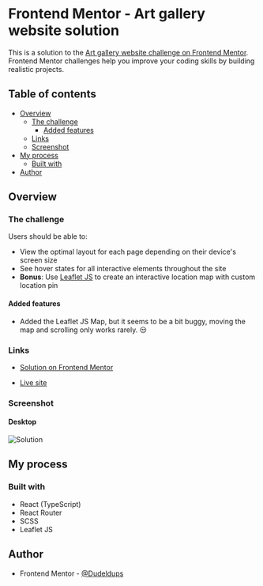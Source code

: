 # Frontend Mentor - Art gallery website solution

This is a solution to the [Art gallery website challenge on Frontend Mentor](https://www.frontendmentor.io/challenges/art-gallery-website-yVdrZlxyA). Frontend Mentor challenges help you improve your coding skills by building realistic projects.

## Table of contents

- [Overview](#overview)
  - [The challenge](#the-challenge)
    - [Added features](#added-features)
  - [Links](#links)
  - [Screenshot](#screenshot)
- [My process](#my-process)
  - [Built with](#built-with)
- [Author](#author)

## Overview

### The challenge

Users should be able to:

- View the optimal layout for each page depending on their device's screen size
- See hover states for all interactive elements throughout the site
- **Bonus**: Use [Leaflet JS](https://leafletjs.com/) to create an interactive location map with custom location pin

#### Added features

- Added the Leaflet JS Map, but it seems to be a bit buggy, moving the map and scrolling only works rarely. 😒

### Links

- [Solution on Frontend Mentor]()

- [Live site](https://art-gallery-9000.netlify.app/)

### Screenshot

#### Desktop

![Solution]()

## My process

### Built with

- React (TypeScript)
- React Router
- SCSS
- Leaflet JS

## Author

- Frontend Mentor - [@Dudeldups](https://www.frontendmentor.io/profile/Dudeldups)
